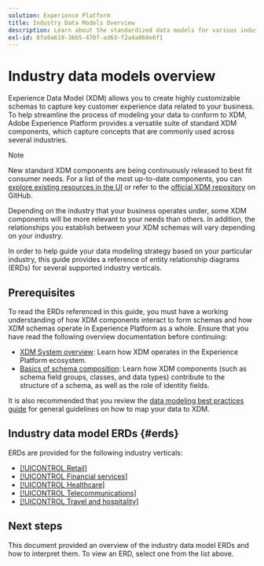 ```yaml
---
solution: Experience Platform
title: Industry Data Models Overview
description: Learn about the standardized data models for various industry verticals that can be constructed using standard Experience Data Model (XDM) components.
exl-id: 8fa9a610-36b5-470f-ad63-f2a4a060e0f1
---
```

# Industry data models overview

Experience Data Model (XDM) allows you to create highly customizable schemas to capture key customer experience data related to your business. To help streamline the process of modeling your data to conform to XDM, Adobe Experience Platform provides a versatile suite of standard XDM components, which capture concepts that are commonly used across several industries.

>[!NOTE]
>
>New standard XDM components are being continuously released to best fit consumer needs. For a list of the most up-to-date components, you can [explore existing resources in the UI](../../ui/explore.md) or refer to the [official XDM repository](https://github.com/adobe/xdm/tree/master/components) on GitHub.

Depending on the industry that your business operates under, some XDM components will be more relevant to your needs than others. In addition, the relationships you establish between your XDM schemas will vary depending on your industry.

In order to help guide your data modeling strategy based on your particular industry, this guide provides a reference of entity relationship diagrams (ERDs) for several supported industry verticals.

## Prerequisites

To read the ERDs referenced in this guide, you must have a working understanding of how XDM components interact to form schemas and how XDM schemas operate in Experience Platform as a whole. Ensure that you have read the following overview documentation before continuing:

* [XDM System overview](../../home.md): Learn how XDM operates in the Experience Platform ecosystem.
* [Basics of schema composition](../../schema/composition.md): Learn how XDM components (such as schema field groups, classes, and data types) contribute to the structure of a schema, as well as the role of identity fields.

It is also recommended that you review the [data modeling best practices guide](../../schema/best-practices.md) for general guidelines on how to map your data to XDM.

## Industry data model ERDs {#erds}

ERDs are provided for the following industry verticals:

* [[!UICONTROL Retail]](./retail.md)
* [[!UICONTROL Financial services]](./financial.md)
* [[!UICONTROL Healthcare]](./healthcare.md)
* [[!UICONTROL Telecommunications]](./telecom.md)
* [[!UICONTROL Travel and hospitality]](./travel-hospitality.md)

## Next steps

This document provided an overview of the industry data model ERDs and how to interpret them. To view an ERD, select one from the list above.

